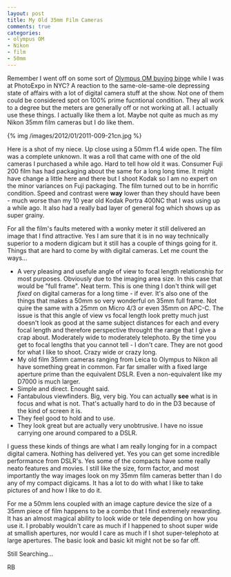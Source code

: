 ```yaml
---
layout: post
title: My Old 35mm Film Cameras
comments: true
categories:
- olympus OM
- Nikon
- film
- 50mm
---
```

Remember I went off on some sort of [Olympus OM buying binge](http://photo.rwboyer.com/2011/11/03/photoplus-gear-follow-up/) while I was at PhotoExpo in NYC? A reaction to the same-ole-same-ole depressing state of affairs with a lot of digital camera stuff at the show. Not one of them could be considered spot on 100% prime fucntional condition. They all work to a degree but the meters are generally off or not working at all. I actually use these things. I actually like them a lot. Maybe not quite as much as my Nikon 35mm film cameras but I do like them.

{% img /images/2012/01/2011-009-21cn.jpg %}

<!--more-->

Here is a shot of my niece. Up close using a 50mm f1.4 wide open. The film was a complete unknown. It was a roll that came with one of the old cameras I purchased a while ago. Hard to tell how old it was. Consumer Fuji 200 film has had packaging about the same for a long long time. It might have change a little here and there but I shoot Kodak so I am no expert on the minor variances on Fuji packaging. The film turned out to be in horrific condition. Speed and contrast were **way** lower than they should have been - much worse than my 10 year old Kodak Portra 400NC that I was using up a while ago. It also had a really bad layer of general fog which shows up as super grainy.

For all the film's faults metered with a wonky meter it still delivered an image that I find attractive. Yes I am sure that it is in no way technically superior to a modern digicam but it still has a couple of things going for it. Things that are hard to come by with digital cameras. Let me count the ways… 

* A very pleasing and usefule angle of view to focal length relationship for most purposes. Obviously due to the imaging area size. In this case that would be "full frame". Neat term. This is one thing I don't think will get *fixed* on digital cameras for a long time - if ever. It's also one of the things that makes a 50mm so very wonderful on 35mm full frame. Not quire the same with a 25mm on Micro 4/3 or even 35mm on APC-C. The issue is that this angle of view vs focal length look pretty much just doesn't look as good at the same subject distances for each and every focal length and therefore perspective throught the range that I give a crap about. Moderately wide to moderately telephoto. By the time you get to focal lengths that you cannot tell - I don't care. They are not good for what I like to shoot. Crazy wide or crazy long.
* My old film 35mm cameras ranging from Leica to Olympus to Nikon all have something great in common. Far far smaller with a fixed large aperture prime than the equivalent DSLR. Even a non-equivalent like my D7000 is much larger. 
* Simple and direct. Enought said.
* Fantabulous viewfinders. Big, very big. You can actually **see** what is in focus and what is not. That's actually hard to do in the D3 because of the kind of screen it is.
* They feel good to hold and to use.
* They look great but are actually very unobtrusive. I have no issue carrying one around compared to a DSLR.

I guess these kinds of things are what I am really longing for in a compact digital camera. Nothing has delivered yet. Yes you can get some incredible performance from DSLR's. Yes some of the compacts have some really neato features and movies. I still like the size, form factor, and most importantly the way images look on my 35mm film cameras better than I do any of my compact digicams. It has a lot to do with what I like to take pictures of and how I like to do it. 

For me a 50mm lens coupled with an image capture device the size of a 35mm piece of film happens to be a combo that I find extremely rewarding. It has an almost magical ability to look wide or tele depending on how you use it. I probably wouldn't care as much if I happened to shoot super wide at smallish apertures, nor would I care as much if I shot super-telephoto at large apertures. The basic look and basic kit might not be so far off. 

Still Searching…

RB

